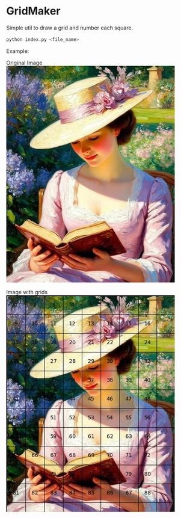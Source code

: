 # GridMaker

Simple util to draw a grid and number each square.



```bash
python index.py <file_name>
```

Example:

Original Image
![original](./lady.jpg)

Image with grids
![grid](./lady_grid.jpg)
